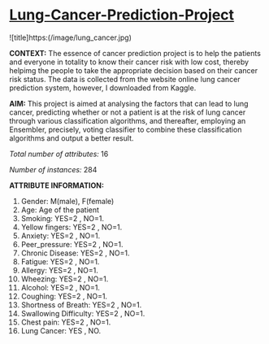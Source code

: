 # [Lung-Cancer-Prediction-Project](https://github.com/Nwuguru-Chidiebere-Sullivan/Lung-Cancer-Prediction-Project/blob/main/Lung_Cancer_Prediction.ipynb)

![title]https:(/image/lung_cancer.jpg)

**CONTEXT:** 
The essence of cancer prediction project is to help the patients and everyone in totality to know their cancer risk with low cost, thereby helpimg the people to take the appropriate decision based on their cancer risk status. The data is collected from the website online lung cancer prediction system, however, I downloaded from Kaggle.

**AIM:**
This project is aimed at analysing the factors that can lead to lung cancer, predicting whether or not a patient is at the risk of lung cancer through various classification algorithms, and thereafter, employing an Ensembler, precisely, voting classifier to combine these classification algorithms and output a better result.

*Total number of attributes:* 16

*Number of instances:* 284

**ATTRIBUTE INFORMATION:**

   1. Gender: M(male), F(female)
   2. Age: Age of the patient
   3. Smoking: YES=2 , NO=1.
   4. Yellow fingers: YES=2 , NO=1.
   5. Anxiety: YES=2 , NO=1.
   6. Peer_pressure: YES=2 , NO=1.
   7. Chronic Disease: YES=2 , NO=1.
   8. Fatigue: YES=2 , NO=1.
   9. Allergy: YES=2 , NO=1.
   10. Wheezing: YES=2 , NO=1.
   11. Alcohol: YES=2 , NO=1.
   12. Coughing: YES=2 , NO=1.
   13. Shortness of Breath: YES=2 , NO=1.
   14. Swallowing Difficulty: YES=2 , NO=1.
   15. Chest pain: YES=2 , NO=1.
   16. Lung Cancer: YES , NO.
